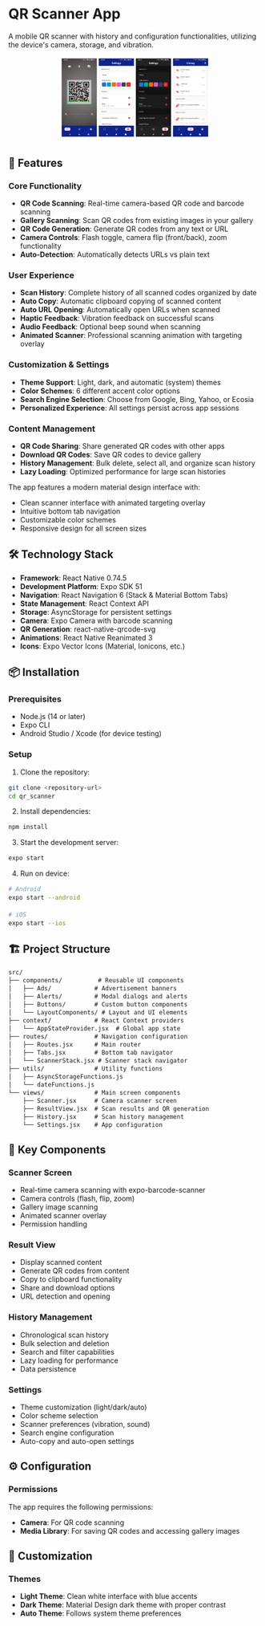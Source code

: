 # QR Scanner App

A mobile QR scanner with history and configuration functionalities, utilizing the device's camera, storage, and vibration.

<div align="center">
  <img src="./screenshots/qr_scanner.png" alt="QR Scanner App Screenshot" width="300"/>
</div>


## 🚀 Features

### Core Functionality
- **QR Code Scanning**: Real-time camera-based QR code and barcode scanning
- **Gallery Scanning**: Scan QR codes from existing images in your gallery
- **QR Code Generation**: Generate QR codes from any text or URL
- **Camera Controls**: Flash toggle, camera flip (front/back), zoom functionality
- **Auto-Detection**: Automatically detects URLs vs plain text

### User Experience
- **Scan History**: Complete history of all scanned codes organized by date
- **Auto Copy**: Automatic clipboard copying of scanned content
- **Auto URL Opening**: Automatically open URLs when scanned
- **Haptic Feedback**: Vibration feedback on successful scans
- **Audio Feedback**: Optional beep sound when scanning
- **Animated Scanner**: Professional scanning animation with targeting overlay

### Customization & Settings
- **Theme Support**: Light, dark, and automatic (system) themes
- **Color Schemes**: 6 different accent color options
- **Search Engine Selection**: Choose from Google, Bing, Yahoo, or Ecosia
- **Personalized Experience**: All settings persist across app sessions

### Content Management
- **QR Code Sharing**: Share generated QR codes with other apps
- **Download QR Codes**: Save QR codes to device gallery
- **History Management**: Bulk delete, select all, and organize scan history
- **Lazy Loading**: Optimized performance for large scan histories

The app features a modern material design interface with:
- Clean scanner interface with animated targeting overlay
- Intuitive bottom tab navigation
- Customizable color schemes
- Responsive design for all screen sizes

## 🛠️ Technology Stack

- **Framework**: React Native 0.74.5
- **Development Platform**: Expo SDK 51
- **Navigation**: React Navigation 6 (Stack & Material Bottom Tabs)
- **State Management**: React Context API
- **Storage**: AsyncStorage for persistent settings
- **Camera**: Expo Camera with barcode scanning
- **QR Generation**: react-native-qrcode-svg
- **Animations**: React Native Reanimated 3
- **Icons**: Expo Vector Icons (Material, Ionicons, etc.)

## 📦 Installation

### Prerequisites
- Node.js (14 or later)
- Expo CLI
- Android Studio / Xcode (for device testing)

### Setup
1. Clone the repository:
```bash
git clone <repository-url>
cd qr_scanner
```

2. Install dependencies:
```bash
npm install
```

3. Start the development server:
```bash
expo start
```

4. Run on device:
```bash
# Android
expo start --android

# iOS
expo start --ios
```

## 🏗️ Project Structure

```
src/
├── components/          # Reusable UI components
│   ├── Ads/            # Advertisement banners
│   ├── Alerts/         # Modal dialogs and alerts
│   ├── Buttons/        # Custom button components
│   └── LayoutComponents/ # Layout and UI elements
├── context/            # React Context providers
│   └── AppStateProvider.jsx  # Global app state
├── routes/             # Navigation configuration
│   ├── Routes.jsx      # Main router
│   ├── Tabs.jsx        # Bottom tab navigator
│   └── ScannerStack.jsx # Scanner stack navigator
├── utils/              # Utility functions
│   ├── AsyncStorageFunctions.js
│   └── dateFunctions.js
└── views/              # Main screen components
    ├── Scanner.jsx     # Camera scanner screen
    ├── ResultView.jsx  # Scan results and QR generation
    ├── History.jsx     # Scan history management
    └── Settings.jsx    # App configuration
```

## 🎯 Key Components

### Scanner Screen
- Real-time camera scanning with expo-barcode-scanner
- Camera controls (flash, flip, zoom)
- Gallery image scanning
- Animated scanner overlay
- Permission handling

### Result View
- Display scanned content
- Generate QR codes from content
- Copy to clipboard functionality
- Share and download options
- URL detection and opening

### History Management
- Chronological scan history
- Bulk selection and deletion
- Search and filter capabilities
- Lazy loading for performance
- Data persistence

### Settings
- Theme customization (light/dark/auto)
- Color scheme selection
- Scanner preferences (vibration, sound)
- Search engine configuration
- Auto-copy and auto-open settings

## ⚙️ Configuration

### Permissions
The app requires the following permissions:
- **Camera**: For QR code scanning
- **Media Library**: For saving QR codes and accessing gallery images


## 🎨 Customization

### Themes
- **Light Theme**: Clean white interface with blue accents
- **Dark Theme**: Material Design dark theme with proper contrast
- **Auto Theme**: Follows system theme preferences

